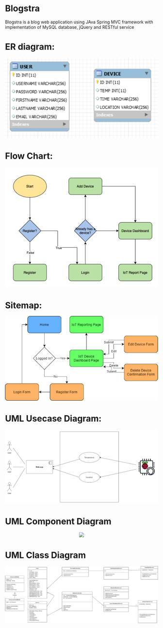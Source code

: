 # Blogstra
<p> Blogstra is a blog web application using JAva Spring MVC framework with implementation of  MySQL database, jQuery and RESTful service </p>

# ER diagram:

<p align="center">
<img src="Diagram/CST361-ERDiagram.png"/>
</p>

# Flow Chart:
<p align="center">
<img src="Diagram/CST361-FlowChart.png"/>
</p>

# Sitemap:

<p align="center">
<img src="Diagram/CST361-Sitemap.png"/>
</p>

# UML Usecase Diagram:

<p align="center">
<img src="Diagram/CST361-UseCaseDiagram.png"/>
</p>

# UML Component Diagram

<p align="center">
<img src="Diagram/CST361-UMLComponentDiagram.png"/>
</p>

# UML Class Diagram

<p align="center">
<img src="Diagram/CST361-UMLClassDiagram.png"/>
</p>
